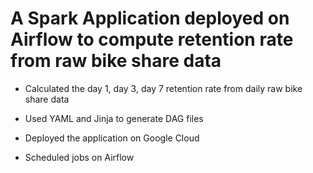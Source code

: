 

# A Spark Application deployed on Airflow to compute retention rate from raw bike share data


* Calculated the day 1, day 3, day 7 retention rate from daily raw bike share data

* Used YAML and Jinja to generate DAG files

* Deployed the application on Google Cloud

* Scheduled jobs on Airflow